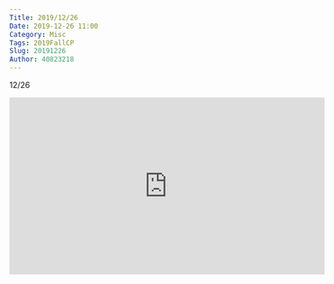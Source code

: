 ```yaml
---
Title: 2019/12/26
Date: 2019-12-26 11:00
Category: Misc
Tags: 2019FallCP
Slug: 20191226
Author: 40823218
---
```


12/26

<!-- PELICAN_END_SUMMARY -->

<iframe width="560" height="315" src="https://www.youtube.com/embed/kbmSAB1ji4M" frameborder="0" allow="accelerometer; autoplay; encrypted-media; gyroscope; picture-in-picture" allowfullscreen></iframe>